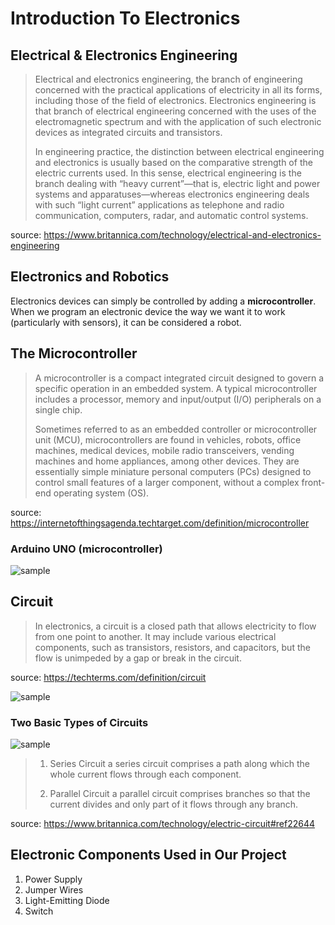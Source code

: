 # Introduction To Electronics 

## Electrical & Electronics Engineering
> Electrical and electronics engineering, the branch of 
engineering concerned with the practical applications of 
electricity in all its forms, including those of the field
of electronics. Electronics engineering is that branch of 
electrical engineering concerned with the uses of the 
electromagnetic spectrum and with the application of such 
electronic devices as integrated circuits and transistors.
>
> In engineering practice, the distinction between electrical 
engineering and electronics is usually based on the comparative 
strength of the electric currents used. In this sense, electrical 
engineering is the branch dealing with “heavy current”—that is, 
electric light and power systems and apparatuses—whereas 
electronics engineering deals with such “light current” applications
as telephone and radio communication, computers, radar, 
and automatic control systems.

source: <https://www.britannica.com/technology/electrical-and-electronics-engineering>

## Electronics and Robotics
Electronics devices can simply be controlled by adding a 
**microcontroller**. When we program an electronic device the
way we want it to work (particularly with sensors),
it can be considered a robot. 

## The Microcontroller
> A microcontroller is a compact integrated circuit designed 
to govern a specific operation in an embedded system. A typical
microcontroller includes a processor, memory and input/output 
(I/O) peripherals on a single chip.
> 
> Sometimes referred to as an embedded controller or microcontroller 
unit (MCU), microcontrollers are found in vehicles, robots, office 
machines, medical devices, mobile radio transceivers, vending machines 
and home appliances, among other devices. They are essentially simple 
miniature personal computers (PCs) designed to control small features of 
a larger component, without a complex front-end operating system (OS).

source: <https://internetofthingsagenda.techtarget.com/definition/microcontroller>

### Arduino UNO (microcontroller)

![sample](https://adrianglasser.com/EnVisionWorkshop/images/topic04_ArduinoUno_anatomy.jpg)

## Circuit
> In electronics, a circuit is a closed path that allows 
electricity to flow from one point to another. It may include various
electrical components, such as transistors, resistors, 
and capacitors, but the flow is unimpeded by a gap or 
break in the circuit.

source: <https://techterms.com/definition/circuit>

![sample](https://electricalacademia.com/wp-content/uploads/2018/09/tech-lesson-11-5a-electricity-and-circuits-basic-electrical-circuit-diagram-400x300.jpg)

### Two Basic Types of Circuits
![sample](https://cdn1.byjus.com/wp-content/uploads/2020/06/series-and-parallel-circuit.png)

> 1. Series Circuit
a series circuit comprises a path along which the 
whole current flows through each component. 
>
> 2. Parallel Circuit
a parallel circuit comprises branches so that the 
current divides and only part of it flows through any branch.

source: <https://www.britannica.com/technology/electric-circuit#ref22644>

## Electronic Components Used in Our Project
1. Power Supply
2. Jumper Wires
3. Light-Emitting Diode
4. Switch
